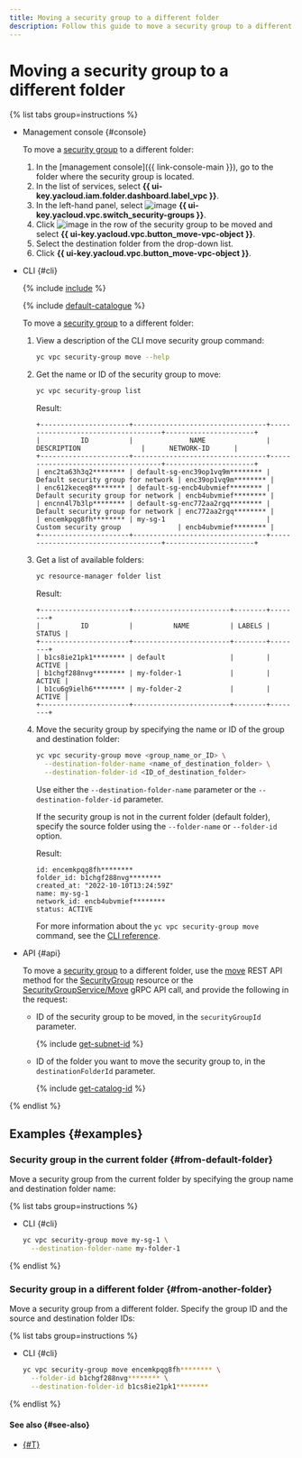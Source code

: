 ```yaml
---
title: Moving a security group to a different folder
description: Follow this guide to move a security group to a different folder.
---
```


# Moving a security group to a different folder

{% list tabs group=instructions %}

- Management console {#console}

   To move a [security group](../concepts/security-groups.md) to a different folder:

   1. In the [management console]({{ link-console-main }}), go to the folder where the security group is located.
   1. In the list of services, select **{{ ui-key.yacloud.iam.folder.dashboard.label_vpc }}**.
   1. In the left-hand panel, select ![image](../../_assets/console-icons/shield.svg) **{{ ui-key.yacloud.vpc.switch_security-groups }}**.
   1. Click ![image](../../_assets/console-icons/ellipsis.svg) in the row of the security group to be moved and select **{{ ui-key.yacloud.vpc.button_move-vpc-object }}**.
   1. Select the destination folder from the drop-down list.
   1. Click **{{ ui-key.yacloud.vpc.button_move-vpc-object }}**.

- CLI {#cli}

   {% include [include](../../_includes/cli-install.md) %}

   {% include [default-catalogue](../../_includes/default-catalogue.md) %}

   To move a [security group](../concepts/security-groups.md) to a different folder:

   1. View a description of the CLI move security group command:

      ```bash
      yc vpc security-group move --help
      ```

   1. Get the name or ID of the security group to move:

      ```bash
      yc vpc security-group list
      ```

      Result:

      ```text
      +----------------------+---------------------------------+------------------------------------+----------------------+
      |          ID          |              NAME               |          DESCRIPTION               |      NETWORK-ID      |
      +----------------------+---------------------------------+------------------------------------+----------------------+
      | enc2ta63h3q2******** | default-sg-enc39op1vq9m******** | Default security group for network | enc39op1vq9m******** |
      | enc612keceq8******** | default-sg-encb4ubvmief******** | Default security group for network | encb4ubvmief******** |
      | encnn4l7b3lp******** | default-sg-enc772aa2rgq******** | Default security group for network | enc772aa2rgq******** |
      | encemkpqg8fh******** | my-sg-1                         | Custom security group              | encb4ubvmief******** |
      +----------------------+---------------------------------+------------------------------------+----------------------+
      ```

   1. Get a list of available folders:

      ```bash
      yc resource-manager folder list
      ```

      Result:

      ```text
      +----------------------+------------------------+--------+--------+
      |          ID          |          NAME          | LABELS | STATUS |
      +----------------------+------------------------+--------+--------+
      | b1cs8ie21pk1******** | default                |        | ACTIVE |
      | b1chgf288nvg******** | my-folder-1            |        | ACTIVE |
      | b1cu6g9ielh6******** | my-folder-2            |        | ACTIVE |
      +----------------------+------------------------+--------+--------+
      ```

   1. Move the security group by specifying the name or ID of the group and destination folder:

      ```bash
      yc vpc security-group move <group_name_or_ID> \
        --destination-folder-name <name_of_destination_folder> \
        --destination-folder-id <ID_of_destination_folder>
      ```

      Use either the `--destination-folder-name` parameter or the `--destination-folder-id` parameter.

      If the security group is not in the current folder (default folder), specify the source folder using the `--folder-name` or `--folder-id` option.

      Result:

      ```text
      id: encemkpqg8fh********
      folder_id: b1chgf288nvg********
      created_at: "2022-10-10T13:24:59Z"
      name: my-sg-1
      network_id: encb4ubvmief********
      status: ACTIVE
      ```

      For more information about the `yc vpc security-group move` command, see the [CLI reference](../../cli/cli-ref/managed-services/vpc/security-group/move.md).

- API {#api}

   To move a [security group](../concepts/security-groups.md) to a different folder, use the [move](../api-ref/SecurityGroup/move.md) REST API method for the [SecurityGroup](../api-ref/SecurityGroup/index.md) resource or the [SecurityGroupService/Move](../api-ref/grpc/SecurityGroup/move.md) gRPC API call, and provide the following in the request:

   * ID of the security group to be moved, in the `securityGroupId` parameter.

      {% include [get-subnet-id](../../_includes/vpc/get-subnet-id.md) %}

   * ID of the folder you want to move the security group to, in the `destinationFolderId` parameter.

      {% include [get-catalog-id](../../_includes/get-catalog-id.md) %}

{% endlist %}

## Examples {#examples}

### Security group in the current folder {#from-default-folder}

Move a security group from the current folder by specifying the group name and destination folder name:

{% list tabs group=instructions %}

- CLI {#cli}

   ```bash
   yc vpc security-group move my-sg-1 \
     --destination-folder-name my-folder-1
   ```

{% endlist %}

### Security group in a different folder {#from-another-folder}

Move a security group from a different folder. Specify the group ID and the source and destination folder IDs:

{% list tabs group=instructions %}

- CLI {#cli}

   ```bash
   yc vpc security-group move encemkpqg8fh******** \
     --folder-id b1chgf288nvg******** \
     --destination-folder-id b1cs8ie21pk1********
   ```

{% endlist %}

#### See also {#see-also}

* [{#T}](network-move.md)

